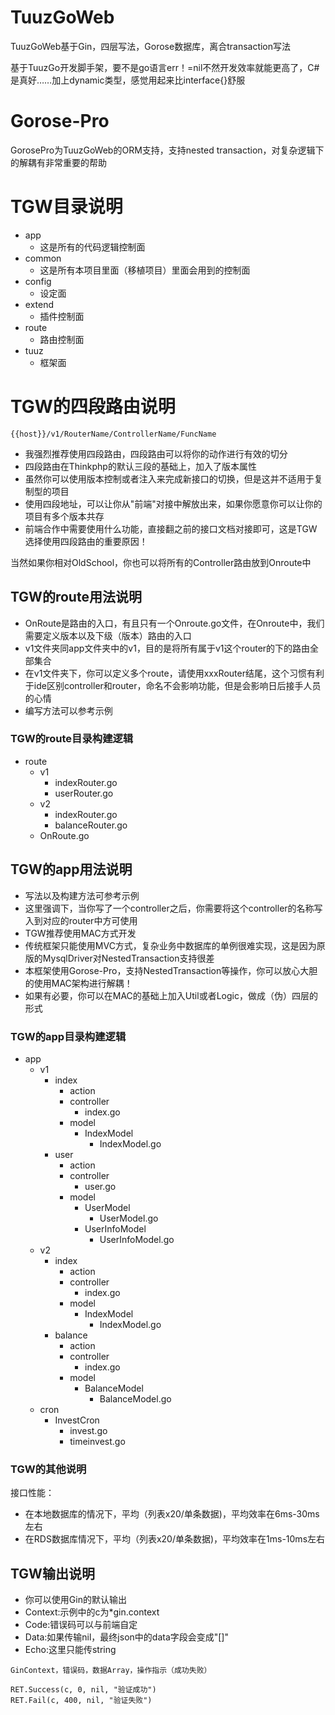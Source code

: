 # TuuzGoWeb
TuuzGoWeb基于Gin，四层写法，Gorose数据库，离合transaction写法


基于TuuzGo开发脚手架，要不是go语言err！=nil不然开发效率就能更高了，C#是真好……加上dynamic类型，感觉用起来比interface{}舒服

# Gorose-Pro

GorosePro为TuuzGoWeb的ORM支持，支持nested transaction，对复杂逻辑下的解耦有非常重要的帮助


# TGW目录说明

- app
  - 这是所有的代码逻辑控制面
- common
  - 这是所有本项目里面（移植项目）里面会用到的控制面
- config
  - 设定面
- extend
  - 插件控制面
- route
  - 路由控制面
- tuuz
  - 框架面


# TGW的四段路由说明

~~~
{{host}}/v1/RouterName/ControllerName/FuncName
~~~

- 我强烈推荐使用四段路由，四段路由可以将你的动作进行有效的切分
- 四段路由在Thinkphp的默认三段的基础上，加入了版本属性
- 虽然你可以使用版本控制或者注入来完成新接口的切换，但是这并不适用于复制型的项目 
- 使用四段地址，可以让你从"前端"对接中解放出来，如果你愿意你可以让你的项目有多个版本共存
- 前端合作中需要使用什么功能，直接翻之前的接口文档对接即可，这是TGW选择使用四段路由的重要原因！

当然如果你相对OldSchool，你也可以将所有的Controller路由放到Onroute中

## TGW的route用法说明
- OnRoute是路由的入口，有且只有一个Onroute.go文件，在Onroute中，我们需要定义版本以及下级（版本）路由的入口
- v1文件夹同app文件夹中的v1，目的是将所有属于v1这个router的下的路由全部集合
- 在v1文件夹下，你可以定义多个route，请使用xxxRouter结尾，这个习惯有利于ide区别controller和router，命名不会影响功能，但是会影响日后接手人员的心情
- 编写方法可以参考示例
### TGW的route目录构建逻辑
- route
  - v1
    - indexRouter.go
    - userRouter.go
  - v2
    - indexRouter.go
    - balanceRouter.go
  - OnRoute.go

## TGW的app用法说明
- 写法以及构建方法可参考示例
- 这里强调下，当你写了一个controller之后，你需要将这个controller的名称写入到对应的router中方可使用
- TGW推荐使用MAC方式开发
- 传统框架只能使用MVC方式，复杂业务中数据库的单例很难实现，这是因为原版的MysqlDriver对NestedTransaction支持很差
- 本框架使用Gorose-Pro，支持NestedTransaction等操作，你可以放心大胆的使用MAC架构进行解耦！
- 如果有必要，你可以在MAC的基础上加入Util或者Logic，做成（伪）四层的形式

### TGW的app目录构建逻辑
- app
  - v1
    - index
      - action
      - controller
        - index.go
      - model
        - IndexModel
          - IndexModel.go
    - user
      - action
      - controller
        - user.go
      - model
        - UserModel
          - UserModel.go
        - UserInfoModel
          - UserInfoModel.go
  - v2
      - index
        - action
        - controller
            - index.go
        - model
            - IndexModel
                - IndexModel.go
      - balance
          - action
          - controller
              - index.go
          - model
              - BalanceModel
                  - BalanceModel.go
  - cron
    - InvestCron
      - invest.go
      - timeinvest.go

### TGW的其他说明
接口性能：
- 在本地数据库的情况下，平均（列表x20/单条数据)，平均效率在6ms-30ms左右
- 在RDS数据库情况下，平均（列表x20/单条数据)，平均效率在1ms-10ms左右

## TGW输出说明
- 你可以使用Gin的默认输出
- Context:示例中的c为*gin.context
- Code:错误码可以与前端自定
- Data:如果传输nil，最终json中的data字段会变成"[]"
- Echo:这里只能传string

```
GinContext，错误码，数据Array，操作指示（成功失败）

RET.Success(c, 0, nil, "验证成功")
RET.Fail(c, 400, nil, "验证失败")
```
